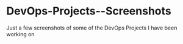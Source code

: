 # DevOps-Projects--Screenshots
Just a few screenshots of some of the DevOps Projects I have been working on
